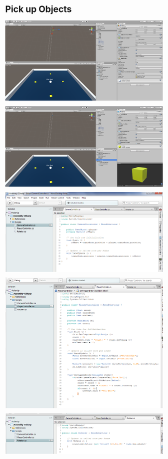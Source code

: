
# Pick up Objects

![](https://raw.githubusercontent.com/Ruslan-Aliyev/Unity5/master/Illustrations/unitypicker1.PNG)

![](https://raw.githubusercontent.com/Ruslan-Aliyev/Unity5/master/Illustrations/unitypicker2.PNG)

![](https://raw.githubusercontent.com/Ruslan-Aliyev/Unity5/master/Illustrations/unitypicker3.PNG)

![](https://raw.githubusercontent.com/Ruslan-Aliyev/Unity5/master/Illustrations/unitypicker4.PNG)

![](https://raw.githubusercontent.com/Ruslan-Aliyev/Unity5/master/Illustrations/unitypicker5.PNG)
